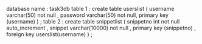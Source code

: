 database name : task3db
table 1 : create table userslist ( 
           username varchar(50) not null ,
           password varchar(50) not null,
           primary key (username) ) ;
table 2 :  create table snippetlist ( 
           snippetno int not null auto_increment ,
           snippet varchar(10000) not null ,
           primary key (snippetno) ,
           foreign key userslist(username) ) ;           
